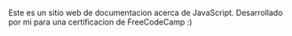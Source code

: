 Este es un sitio web de documentacion acerca de JavaScript. Desarrollado por mi para una certificacion de FreeCodeCamp :)
